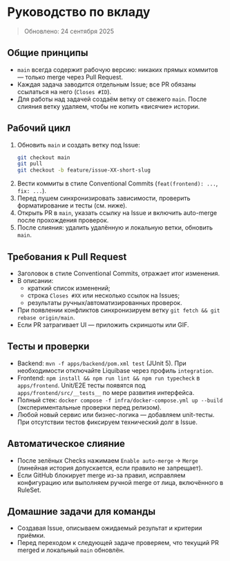 # Руководство по вкладу

> Обновлено: 24 сентября 2025

## Общие принципы
- `main` всегда содержит рабочую версию: никаких прямых коммитов — только merge через Pull Request.
- Каждая задача заводится отдельным Issue; все PR обязаны ссылаться на него (`Closes #ID`).
- Для работы над задачей создаём ветку от свежего `main`. После слияния ветку удаляем, чтобы не копить «висячие» истории.

## Рабочий цикл
1. Обновить `main` и создать ветку под Issue:
   ```bash
   git checkout main
   git pull
   git checkout -b feature/issue-XX-short-slug
   ```
2. Вести коммиты в стиле Conventional Commits (`feat(frontend): ...`, `fix: ...`).
3. Перед пушем синхронизировать зависимости, проверить форматирование и тесты (см. ниже).
4. Открыть PR в `main`, указать ссылку на Issue и включить auto-merge после прохождения проверок.
5. После слияния: удалить удалённую и локальную ветки, обновить `main`.

## Требования к Pull Request
- Заголовок в стиле Conventional Commits, отражает итог изменения.
- В описании:
  - краткий список изменений;
  - строка `Closes #XX` или несколько ссылок на Issues;
  - результаты ручных/автоматизированных проверок.
- При появлении конфликтов синхронизируем ветку `git fetch && git rebase origin/main`.
- Если PR затрагивает UI — приложить скриншоты или GIF.

## Тесты и проверки
- Backend: `mvn -f apps/backend/pom.xml test` (JUnit 5). При необходимости отключайте Liquibase через профиль `integration`.
- Frontend: `npm install && npm run lint && npm run typecheck` в `apps/frontend`. Unit/E2E тесты появятся под `apps/frontend/src/__tests__` по мере развития интерфейса.
- Полный стек: `docker compose -f infra/docker-compose.yml up --build` (экспериментальные проверки перед релизом).
- Любой новый сервис или бизнес-логика — добавляем unit-тесты. При отсутствии тестов фиксируем технический долг в Issue.

## Автоматическое слияние
- После зелёных Checks нажимаем `Enable auto-merge` → `Merge` (линейная история допускается, если правило не запрещает).
- Если GitHub блокирует merge из-за правил, исправляем конфигурацию или выполняем ручной merge от лица, включённого в RuleSet.

## Домашние задачи для команды
- Создавая Issue, описываем ожидаемый результат и критерии приёмки.
- Перед переходом к следующей задаче проверяем, что текущий PR merged и локальный `main` обновлён.
